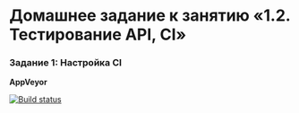 # Домашнее задание к занятию «1.2. Тестирование API, CI»

### Задание 1: Настройка CI

**AppVeyor** 

[![Build status](https://ci.appveyor.com/api/projects/status/oery30v3y2n28fnw?svg=true)](https://ci.appveyor.com/project/Kanger79/hw-8-2-1)
